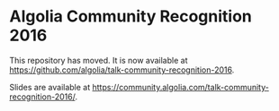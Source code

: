 # Algolia Community Recognition 2016

This repository has moved. It is now available at 
https://github.com/algolia/talk-community-recognition-2016.

Slides are available at
https://community.algolia.com/talk-community-recognition-2016/.
